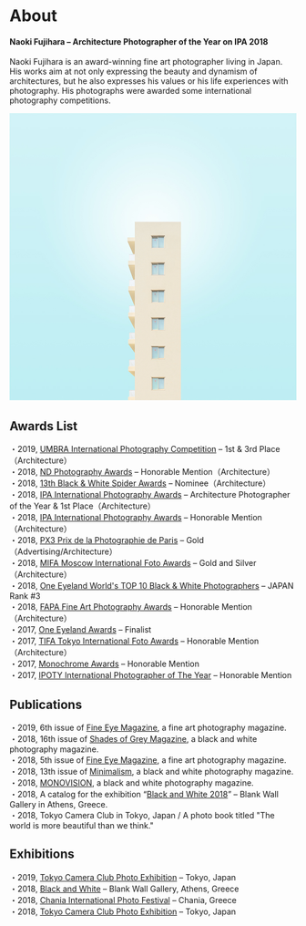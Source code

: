 # About

####  Naoki Fujihara – Architecture Photographer of the Year on IPA 2018

Naoki Fujihara is an award-winning fine art photographer living in Japan. His works aim at not only expressing the beauty and dynamism of architectures, but he also expresses his values or his life experiences with photography. His photographs were awarded some international photography competitions.

![画像](imgs/Color_01.jpg)


## Awards List

<div>
・2019, <a href="https://www.umbrawards.com/professional?lightbox=dataItem-keokuvng2">UMBRA International Photography Competition</a> &#8211; 1st &amp; 3rd Place（Architecture）
</div>
<div>
・2018, <a href="https://ndawards.net/winners-gallery/nd-awards-2018/non-professional/buildings/hm/8424">ND Photography Awards</a> – Honorable Mention（Architecture）
</div>
<div>
・2018, <a href="https://www.thespiderawards.com/gallery/13th/professional/architectural/winners/199486">13th Black &amp; White Spider Awards</a> &#8211; Nominee（Architecture）
</div>
<div>
・2018, <a href="https://www.photoawards.com/winner/zoom.php?eid=8-158888-18">IPA International Photography Awards</a> &#8211; Architecture Photographer of the Year &amp; 1st Place（Architecture）
</div>
<div>
・2018, <a href="https://www.photoawards.com/winner/zoom.php?eid=8-156541-18">IPA International Photography Awards</a> &#8211; Honorable Mention（Architecture）
</div>
<div>
・2018, <a href="https://px3.fr/winners/px3/2018/9438/">PX3 Prix de la Photographie de Paris</a> &#8211; Gold（Advertising/Architecture）
</div>
<div>
・2018, <a href="https://www.moscowfotoawards.com/winners/moscow/2018/4053/">MIFA Moscow International Foto Awards</a> &#8211; Gold and Silver（Architecture）
</div>
<div>
・2018, <a href="https://oneeyeland.com/japan-top10-black-and-white-photographers-2018">One Eyeland World's TOP 10 Black &amp; White Photographers</a> &#8211; JAPAN Rank #3
</div>
<div>
・2018, <a href="https://fineartphotoawards.com/winners-gallery/fapa-2017-2018/amateur/architecture/hm/6648">FAPA Fine Art Photography Awards</a> &#8211; Honorable Mention（Architecture）
</div>
<div>
・2017, <a href="https://oneeyeland.com/awards/award_images.php?award_id=3689&amp;cat=architecture&amp;year=2017">One Eyeland Awards</a> &#8211; Finalist
</div>
<div>
・2017, <a href="https://www.tokyofotoawards.jp/winners/hm/2017/23-9884-18/">TIFA Tokyo International Foto Awards</a> &#8211; Honorable Mention（Architecture）
</div>
<div>
・2017, <a href="https://monoawards.com/winners-gallery/monochrome-awards-2017/amateur/architecture/hm/6452"> Monochrome Awards</a> &#8211; Honorable Mention
</div>
<div>
・2017, <a href="https://iphotographeroftheyear.com/winners-gallery/ipoty-2017/amateur/bridges/show/hm/2773"> IPOTY International Photographer of The Year</a> &#8211; Honorable Mention
</div>


## Publications

<div>
・2019, 6th issue of <a href="http://fineeyemagazine.weebly.com/issues/issue-01-2019">Fine Eye Magazine</a>, a fine art photography magazine.
</div>
<div>
・2018, 16th issue of <a href="https://shadesofgreymagazine.com/product/shades-of-grey-magazine-n16/">Shades of Grey Magazine</a>, a black and white photography magazine.
</div>
<div>
・2018, 5th issue of <a href="https://issuu.com/eye-photomagazine/docs/fem__issue__05__2018__issuu/138">Fine Eye Magazine</a>, a fine art photography magazine.
</div>
<div>
・2018, 13th issue of <a href="https://minimalismmag.com/2018/10/10/bw-minimalism-magazine-13/">Minimalism</a>, a black and white photography magazine.
</div>
<div>
<div>
・2018, <a href="http://monovisions.com/naoki-fujihara-interview-with-architecture-photographer/">MONOVISION</a>, a black and white photography magazine.
</div>
<div>
・2018, A catalog for the exhibition “<a href="http://www.blurb.com/b/8730949-black-white">Black and White 2018</a>” &#8211; Blank Wall Gallery in Athens, Greece.
</div>
<div>
・2018, Tokyo Camera Club in Tokyo, Japan / A photo book titled "<a href="https://natgeo.nikkeibp.co.jp/atcl/product/18/041300006/"></a>The world is more beautiful than we think."
</div>



## Exhibitions

<div>
・2019, <a href="https://tokyocameraclub.com/special/exhibition_2019/">Tokyo Camera Club Photo Exhibition</a> &#8211; Tokyo, Japan
</div>
<div>
・2018, <a href="http://www.blankwallgallery.com/exhibition-black-white-2019/#jp-carousel-8889">Black and White</a> &#8211; Blank Wall Gallery, Athens, Greece
</div>
<div>
・2018, <a href="http://www.cipfestival.com/3-naoki-fujihara/">Chania International Photo Festival</a> &#8211; Chania, Greece
</div>
<div>
・2018, <a href="https://tokyocameraclub.com/special/exhibition_2018/">Tokyo Camera Club Photo Exhibition</a> &#8211; Tokyo, Japan
</div>